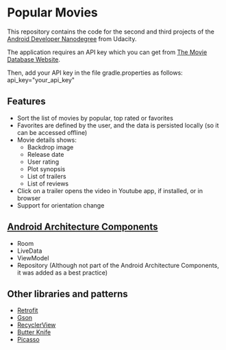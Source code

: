 # Popular Movies
This repository contains the code for the second and third projects of the [Android Developer Nanodegree](https://www.udacity.com/course/android-developer-nanodegree-by-google--nd801) from Udacity.

The application requires an API key which you can get from [The Movie Database Website](https://www.themoviedb.org).

Then, add your API key in the file gradle.properties as follows: api_key="your_api_key"

## Features
- Sort the list of movies by popular, top rated or favorites
- Favorites are defined by the user, and the data is persisted locally (so it can be accessed offline)
- Movie details shows:
  - Backdrop image
  - Release date
  - User rating
  - Plot synopsis
  - List of trailers 
  - List of reviews
- Click on a trailer opens the video in Youtube app, if installed, or in browser 
- Support for orientation change

## [Android Architecture Components](https://developer.android.com/topic/libraries/architecture/)
- Room
- LiveData
- ViewModel
- Repository (Although not part of the Android Architecture Components, it was added as a best practice)

## Other libraries and patterns
- [Retrofit](https://github.com/square/retrofit)
- [Gson](https://github.com/google/gson)
- [RecyclerView](https://developer.android.com/reference/android/support/v7/widget/RecyclerView)
- [Butter Knife](https://github.com/JakeWharton/butterknife)
- [Picasso](https://github.com/square/picasso)
